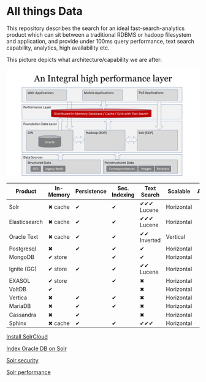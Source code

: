 # All things Data

This repository describes the search for an ideal fast-search-analytics product which can sit between a traditional RDBMS or hadoop filesystem and application, and provide under 100ms query performance, text search capability, analytics, high availability etc.

This picture depicts what architecture/capability we are after:

![Integral Layer](images/integral.png)

|Product|In-Memory|Persistence|Sec. Indexing|Text Search|Scalable|Availability|DR (CDCR)| Lang.|Release|
|-------|---------|-----------|-------------|-----------|--------|------------|---------|------|-------|
|Solr   | ✖ cache | ✔        | ✔           | ✔✔✔ Lucene| Horizontal  |  |  |  |  |    
|Elasticsearch| ✖ cache| ✔   | ✔           | ✔✔✔ Lucene| Horizontal |  |  |      |   |  
|Oracle Text | ✖ cache| ✔    | ✔           | ✔✔ Inverted| Vertical |  |  |       |  |  
|Postgresql| ✖    | ✔        | ✔           | ✔        | Horizontal|  |  |  |  |  
|MongoDB  | ✔ store|          | ✔          | ✔         | Horizontal |  |  |  |  |
|Ignite (GG)| ✔ store | ✔    | ✔           | ✔✔ Lucene | Horizontal |  |  |  |  | 
|EXASOL| ✔ store |            | ✔           | ✖        | Horizontal |  |  |  |  |  
|VoltDB| ✔       |            |             | ✖        | Horizontal |  |  |  |  |  
|Vertica|✖       | ✔         | ✔           | ✖        | Horizontal |  |  |  |  |  
|MariaDB|✖       | ✔         | ✔           | ✖        | Horizontal |  |  |  |  |  
|Cassandra|✖     | ✔         |             | ✖        | Horizontal |  |  |  |  |  
|Sphinx| ✖ cache | ✔         | ✔           | ✔✔✔     | Horizontal |  |  |  |  |  


 [Install SolrCloud](install-solr-cloud/README.md)
 
 [Index Oracle DB on Solr](index-oracle-db/README.md)
 
 [Solr security](security/README.md)
 
 [Solr performance](solr-performance/README.md)
